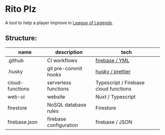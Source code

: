 # Rito Plz

A tool to help a player improve in [League of Legends](https://euw.leagueoflegends.com/en-gb/).

## Structure:

| name            | description            | tech                                                                               |
| --------------- | ---------------------- | ---------------------------------------------------------------------------------- |
| .github         | CI workflows           | [firebase / YML](https://console.firebase.google.com/u/0/project/ritoplz/overview) |
| .husky          | git pre-commit hooks   | [husky / prettier](https://prettier.io/docs/en/install.html#git-hooks)             |
| cloud-functions | serverless functions   | Typescript / Firebase cloud functions                                              |
| web-ui          | website                | Nuxt / Typescript                                                                  |
| firestore       | NoSQL database rules   | Firestore                                                                          |
| firebase.json   | firebase configuration | firebase / JSON                                                                    |
